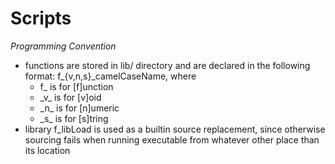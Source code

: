 Scripts
====

*Programming Convention*
 - functions are stored in lib/ directory and are declared in the following format: f_{v,n,s}_camelCaseName, where
   - f_ is for [f]unction
   - \_v\_ is for [v]oid
   - \_n\_ is for [n]umeric
   - \_s\_ is for [s]tring
 - library f_libLoad is used as a builtin source replacement, since otherwise sourcing fails when running executable from whatever other place than its location
